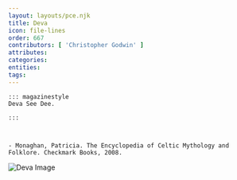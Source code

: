```yaml
---
layout: layouts/pce.njk
title: Deva
icon: file-lines
order: 667
contributors: [ 'Christopher Godwin' ]
attributes:
categories:
entities:
tags:
---
```

``` tab [group1:Info]
::: magazinestyle
Deva See Dee.

:::
```
``` tab [group1:Attributes]
```
``` tab [group1:Entities]
```
``` tab [group1:Sources]
- Monaghan, Patricia. The Encyclopedia of Celtic Mythology and Folklore. Checkmark Books, 2008.
```
![Deva Image]([None])
